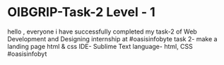 # OIBGRIP-Task-2 Level - 1
hello , everyone i have successfully completed my task-2 of Web Development and Designing internship at #oasisinfobyte task 2- make a landing page html & css IDE- Sublime Text language- html, CSS #oasisinfobyt

